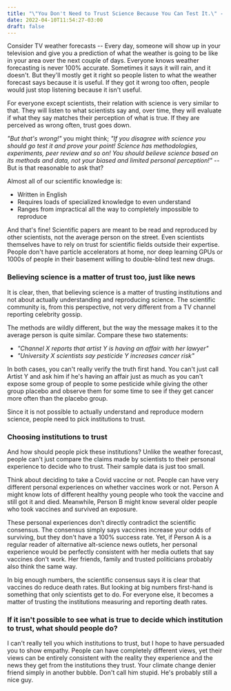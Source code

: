 ```yaml
---
title: "\"You Don't Need to Trust Science Because You Can Test It.\" -  but Can You?"
date: 2022-04-10T11:54:27-03:00
draft: false
---
```


Consider TV weather forecasts -- Every day, someone will show up in your television and give you a prediction of what the weather is going to be like in your area over the next couple of days.
Everyone knows weather forecasting is never 100% accurate.
Sometimes it says it will rain, and it doesn't.
But they'll mostly get it right so people listen to what the weather forecast says because it is useful.
If they got it wrong too often, people would just stop listening because it isn't useful.

For everyone except scientists, their relation with science is very similar to that.
They will listen to what scientists say and, over time, they will evaluate if what they say matches their perception of what is true.
If they are perceived as wrong often, trust goes down.

_"But that's wrong!"_ you might think; _"If you disagree with science you should go test it and prove your point! Science has methodologies, experiments, peer review and so on! You should believe science based on its methods and data, not your biased and limited personal perception!"_ --
But is that reasonable to ask that?

Almost all of our scientific knowledge is:
* Written in English
* Requires loads of specialized knowledge to even understand
* Ranges from impractical all the way to completely impossible to reproduce

And that's fine! Scientific papers are meant to be read and reproduced by other scientists, not the average person on the street.
Even scientists themselves have to rely on trust for scientific fields outside their expertise.
People don't have particle accelerators at home, nor deep learning GPUs or 1000s of people in their basement willing to double-blind test new drugs.

### Believing science is a matter of trust too, just like news

It is clear, then, that believing science is a matter of trusting institutions and not about actually understanding and reproducing science.
The scientific community is, from this perspective, not very different from a TV channel reporting celebrity gossip.

The methods are wildly different, but the way the message makes it to the average person is quite similar.
Compare these two statements:
- _"Channel X reports that artist Y is having an affair with her lawyer"_
- _"University X scientists say pesticide Y increases cancer risk"_

In both cases, you can't really verify the truth first hand.
You can't just call Artist Y and ask him if he's having an affair just as much as you can't expose some group of people to some pesticide while giving the other group placebo and observe them for some time to see if they get cancer more often than the placebo group.

Since it is not possible to actually understand and reproduce modern science, people need to pick institutions to trust.

### Choosing institutions to trust

And how should people pick these institutions?
Unlike the weather forecast, people can't just compare the claims made by scientists to their personal experience to decide who to trust. Their sample data is just too small.

Think about deciding to take a Covid vaccine or not.
People can have very different personal experiences on whether vaccines work or not.
Person A might know lots of different healthy young people who took the vaccine and still got it and died.
Meanwhile, Person B might know several older people who took vaccines and survived an exposure.

These personal experiences don't directly contradict the scientific consensus.
The consensus simply says vaccines increase your odds of surviving, but they don't have a 100% success rate.
Yet, if Person A is a regular reader of alternative alt-science news outlets, her personal experience would be perfectly consistent with her media outlets that say vaccines don't work.
Her friends, family and trusted politicians probably also think the same way.

In big enough numbers, the scientific consensus says it is clear that vaccines do reduce death rates.
But looking at big numbers first-hand is something that only scientists get to do.
For everyone else, it becomes a matter of trusting the institutions measuring and reporting death rates.

### If it isn't possible to see what is true to decide which institution to trust, what should people do?

I can't really tell you which institutions to trust, but I hope to have persuaded you to show empathy.
People can have completely different views, yet their views can be entirely consistent with the reality they experience and the news they get from the institutions they trust.
Your climate change denier friend simply in another bubble.
Don't call him stupid.
He's probably still a nice guy.


